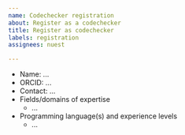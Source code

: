 ```yaml
---
name: Codechecker registration
about: Register as a codechecker
title: Register as codechecker
labels: registration
assignees: nuest

---
```


<!-- Thank you for becoming a codechecker! These HTML commments will not render in the issue, but you can delete them once you've read them if you prefer! -->

- Name: ...
- ORCID: ...
- <!-- optional, if not available on ORCID page, e.g., institutional or personal website -->Contact: ...
- Fields/domains of expertise
  - ...
- Programming language(s) and experience levels
  - ... <!-- e.g. R (intermediate), nomic data analysis with MatLab, spatial data analysis with Python (basic),  -->

<!-- Your domains and programming languages are mostly as a rough guide, because the instructions provided by authors should allow _anyone_ to codecheck a workflow! However, we must acknowledge that a CODECHECK can be conducted more efficiently if there is some familiarity with the used tools. -->
